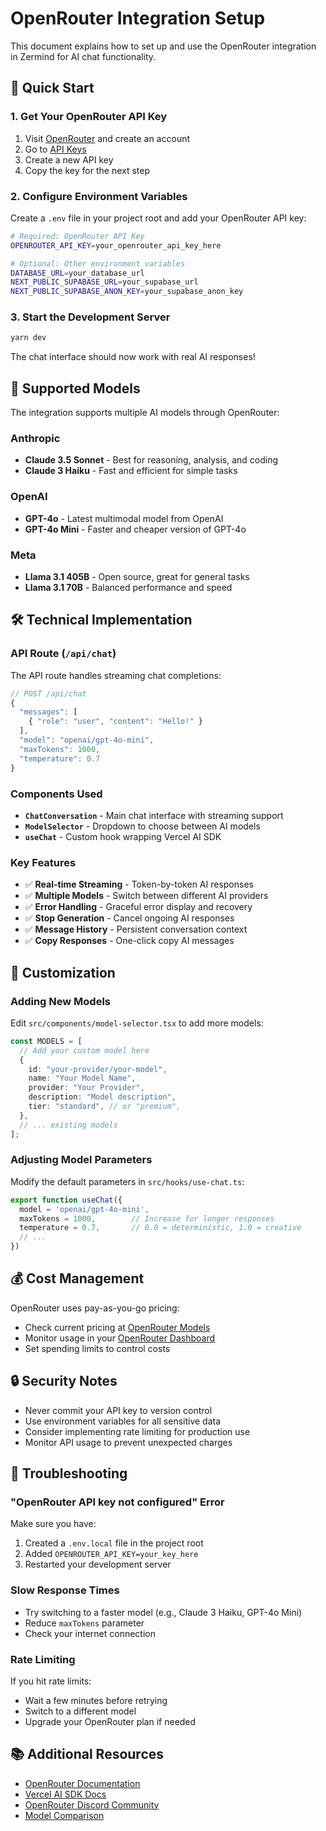 # OpenRouter Integration Setup

This document explains how to set up and use the OpenRouter integration in Zermind for AI chat functionality.

## 🚀 Quick Start

### 1. Get Your OpenRouter API Key

1. Visit [OpenRouter](https://openrouter.ai) and create an account
2. Go to [API Keys](https://openrouter.ai/keys)
3. Create a new API key
4. Copy the key for the next step

### 2. Configure Environment Variables

Create a `.env` file in your project root and add your OpenRouter API key:

```bash
# Required: OpenRouter API Key
OPENROUTER_API_KEY=your_openrouter_api_key_here

# Optional: Other environment variables
DATABASE_URL=your_database_url
NEXT_PUBLIC_SUPABASE_URL=your_supabase_url
NEXT_PUBLIC_SUPABASE_ANON_KEY=your_supabase_anon_key
```

### 3. Start the Development Server

```bash
yarn dev
```

The chat interface should now work with real AI responses!

## 🤖 Supported Models

The integration supports multiple AI models through OpenRouter:

### Anthropic
- **Claude 3.5 Sonnet** - Best for reasoning, analysis, and coding
- **Claude 3 Haiku** - Fast and efficient for simple tasks

### OpenAI  
- **GPT-4o** - Latest multimodal model from OpenAI
- **GPT-4o Mini** - Faster and cheaper version of GPT-4o

### Meta
- **Llama 3.1 405B** - Open source, great for general tasks
- **Llama 3.1 70B** - Balanced performance and speed

## 🛠 Technical Implementation

### API Route (`/api/chat`)

The API route handles streaming chat completions:

```typescript
// POST /api/chat
{
  "messages": [
    { "role": "user", "content": "Hello!" }
  ],
  "model": "openai/gpt-4o-mini",
  "maxTokens": 1000,
  "temperature": 0.7
}
```

### Components Used

- **`ChatConversation`** - Main chat interface with streaming support
- **`ModelSelector`** - Dropdown to choose between AI models  
- **`useChat`** - Custom hook wrapping Vercel AI SDK

### Key Features

- ✅ **Real-time Streaming** - Token-by-token AI responses
- ✅ **Multiple Models** - Switch between different AI providers
- ✅ **Error Handling** - Graceful error display and recovery
- ✅ **Stop Generation** - Cancel ongoing AI responses
- ✅ **Message History** - Persistent conversation context
- ✅ **Copy Responses** - One-click copy AI messages

## 🔧 Customization

### Adding New Models

Edit `src/components/model-selector.tsx` to add more models:

```typescript
const MODELS = [
  // Add your custom model here
  {
    id: "your-provider/your-model",
    name: "Your Model Name",
    provider: "Your Provider",
    description: "Model description",
    tier: "standard", // or "premium",
  },
  // ... existing models
];
```

### Adjusting Model Parameters

Modify the default parameters in `src/hooks/use-chat.ts`:

```typescript
export function useChat({
  model = 'openai/gpt-4o-mini',
  maxTokens = 1000,        // Increase for longer responses
  temperature = 0.7,       // 0.0 = deterministic, 1.0 = creative
  // ...
})
```

## 💰 Cost Management

OpenRouter uses pay-as-you-go pricing:

- Check current pricing at [OpenRouter Models](https://openrouter.ai/models)
- Monitor usage in your [OpenRouter Dashboard](https://openrouter.ai/usage)
- Set spending limits to control costs

## 🔒 Security Notes

- Never commit your API key to version control
- Use environment variables for all sensitive data
- Consider implementing rate limiting for production use
- Monitor API usage to prevent unexpected charges

## 🐛 Troubleshooting

### "OpenRouter API key not configured" Error

Make sure you have:
1. Created a `.env.local` file in the project root
2. Added `OPENROUTER_API_KEY=your_key_here` 
3. Restarted your development server

### Slow Response Times

- Try switching to a faster model (e.g., Claude 3 Haiku, GPT-4o Mini)
- Reduce `maxTokens` parameter
- Check your internet connection

### Rate Limiting

If you hit rate limits:
- Wait a few minutes before retrying
- Switch to a different model
- Upgrade your OpenRouter plan if needed

## 📚 Additional Resources

- [OpenRouter Documentation](https://openrouter.ai/docs)
- [Vercel AI SDK Docs](https://ai-sdk.dev)
- [OpenRouter Discord Community](https://discord.gg/openrouter)
- [Model Comparison](https://openrouter.ai/models) 